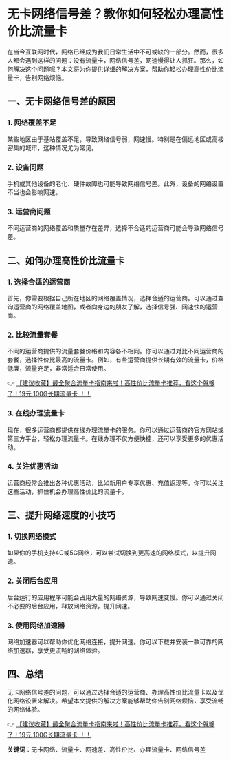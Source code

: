 # 无卡网络信号差？教你如何轻松办理高性价比流量卡

在当今互联网时代，网络已经成为我们日常生活中不可或缺的一部分。然而，很多人都会遇到这样的问题：没有流量卡，网络信号差，网速慢得让人抓狂。那么，如何解决这个问题呢？本文将为你提供详细的解决方案，帮助你轻松办理高性价比流量卡，告别网络烦恼。

## 一、无卡网络信号差的原因

### 1. 网络覆盖不足
某些地区由于基站覆盖不足，导致网络信号弱，网速慢。特别是在偏远地区或高楼密集的城市，这种情况尤为常见。

### 2. 设备问题
手机或其他设备的老化、硬件故障也可能导致网络信号差。此外，设备的网络设置不当也会影响网速。

### 3. 运营商问题
不同运营商的网络覆盖和质量存在差异，选择不合适的运营商可能会导致网络信号差。

## 二、如何办理高性价比流量卡

### 1. 选择合适的运营商
首先，你需要根据自己所在地区的网络覆盖情况，选择合适的运营商。可以通过查询运营商的网络覆盖地图，或者向身边的朋友了解，选择信号强、网速快的运营商。

### 2. 比较流量套餐
不同的运营商提供的流量套餐价格和内容各不相同。你可以通过对比不同运营商的套餐，选择性价比最高的流量卡。例如，有些运营商提供长期有效的流量卡，价格低廉，流量充足，非常适合日常使用。

👉 [【建议收藏】最全聚合流量卡指南来啦！高性价比流量卡推荐，看这个就够了！19元 100G长期流量卡 ！！](https://bit.ly/Liuliangka)

### 3. 在线办理流量卡
现在，很多运营商都提供在线办理流量卡的服务。你可以通过运营商的官方网站或第三方平台，轻松办理流量卡。在线办理不仅方便快捷，还可以享受更多的优惠活动。

### 4. 关注优惠活动
运营商经常会推出各种优惠活动，比如新用户专享优惠、充值返现等。你可以关注这些活动，抓住机会办理高性价比的流量卡。

## 三、提升网络速度的小技巧

### 1. 切换网络模式
如果你的手机支持4G或5G网络，可以尝试切换到更高速的网络模式，以提升网速。

### 2. 关闭后台应用
后台运行的应用程序可能会占用大量的网络资源，导致网速变慢。你可以通过关闭不必要的后台应用，释放网络资源，提升网速。

### 3. 使用网络加速器
网络加速器可以帮助你优化网络连接，提升网速。你可以下载并安装一款可靠的网络加速器，享受更流畅的网络体验。

## 四、总结

无卡网络信号差的问题，可以通过选择合适的运营商、办理高性价比流量卡以及优化网络设置来解决。希望本文提供的解决方案能够帮助你告别网络烦恼，享受流畅的网络体验。

👉 [【建议收藏】最全聚合流量卡指南来啦！高性价比流量卡推荐，看这个就够了！19元 100G长期流量卡 ！！](https://bit.ly/Liuliangka)

**关键词**：无卡网络、流量卡、网速差、高性价比、办理流量卡、网络信号差
